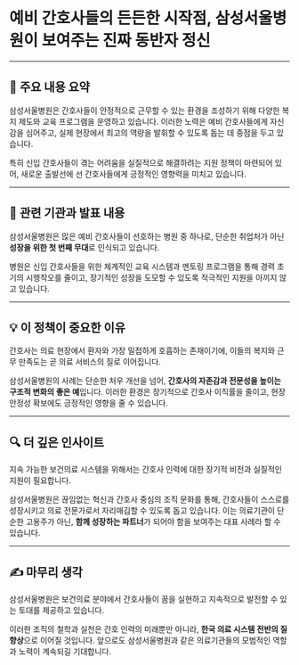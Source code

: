 # 예비 간호사들의 든든한 시작점, 삼성서울병원이 보여주는 진짜 동반자 정신

---

## 📰 주요 내용 요약

삼성서울병원은 간호사들이 안정적으로 근무할 수 있는 환경을 조성하기 위해 다양한 복지 제도와 교육 프로그램을 운영하고 있습니다. 이러한 노력은 예비 간호사들에게 자신감을 심어주고, 실제 현장에서 최고의 역량을 발휘할 수 있도록 돕는 데 중점을 두고 있습니다.  

특히 신입 간호사들이 겪는 어려움을 실질적으로 해결하려는 지원 정책이 마련되어 있어, 새로운 출발선에 선 간호사들에게 긍정적인 영향력을 미치고 있습니다.

---

## 🏥 관련 기관과 발표 내용

삼성서울병원은 많은 예비 간호사들이 선호하는 병원 중 하나로, 단순한 취업처가 아닌 **성장을 위한 첫 번째 무대**로 인식되고 있습니다.  

병원은 신입 간호사들을 위한 체계적인 교육 시스템과 멘토링 프로그램을 통해 경력 초기의 시행착오를 줄이고, 장기적인 성장을 도모할 수 있도록 적극적인 지원을 아끼지 않고 있습니다.

---

## 💡 이 정책이 중요한 이유

간호사는 의료 현장에서 환자와 가장 밀접하게 호흡하는 존재이기에, 이들의 복지와 근무 만족도는 곧 의료 서비스의 질로 이어집니다.  

삼성서울병원의 사례는 단순한 처우 개선을 넘어, **간호사의 자존감과 전문성을 높이는 구조적 변화의 좋은 예**입니다. 이러한 환경은 장기적으로 간호사 이직률을 줄이고, 현장 안정성 확보에도 긍정적인 영향을 줄 수 있습니다.

---

## 🔍 더 깊은 인사이트

지속 가능한 보건의료 시스템을 위해서는 간호사 인력에 대한 장기적 비전과 실질적인 지원이 필요합니다.  

삼성서울병원은 끊임없는 혁신과 간호사 중심의 조직 문화를 통해, 간호사들이 스스로를 성장시키고 의료 전문가로서 자리매김할 수 있도록 돕고 있습니다. 이는 의료기관이 단순한 고용주가 아닌, **함께 성장하는 파트너**가 되어야 함을 보여주는 대표 사례라 할 수 있습니다.

---

## ✍ 마무리 생각

삼성서울병원은 보건의료 분야에서 간호사들이 꿈을 실현하고 지속적으로 발전할 수 있는 토대를 제공하고 있습니다.  

이러한 조직의 철학과 실천은 간호 인력의 미래뿐만 아니라, **한국 의료 시스템 전반의 질 향상**으로 이어질 것입니다. 앞으로도 삼성서울병원과 같은 의료기관들의 모범적인 역할과 노력이 계속되길 기대합니다.
